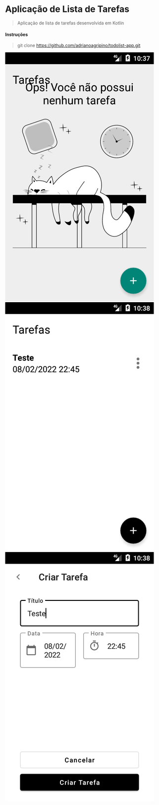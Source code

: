 # Aplicação de Lista de Tarefas

> Aplicação de lista de tarefas desenvolvida em Kotlin

#### Instruções

> git clone https://github.com/adrianoagripino/todolist-app.git

![Imagem 1](https://github.com/adrianoagripino/todolist-app/blob/main/Screen-00.png)
![Imagem 2](https://github.com/adrianoagripino/todolist-app/blob/main/Screen-01.png)
![imagem 3](https://github.com/adrianoagripino/todolist-app/blob/main/Screen-02.png)

